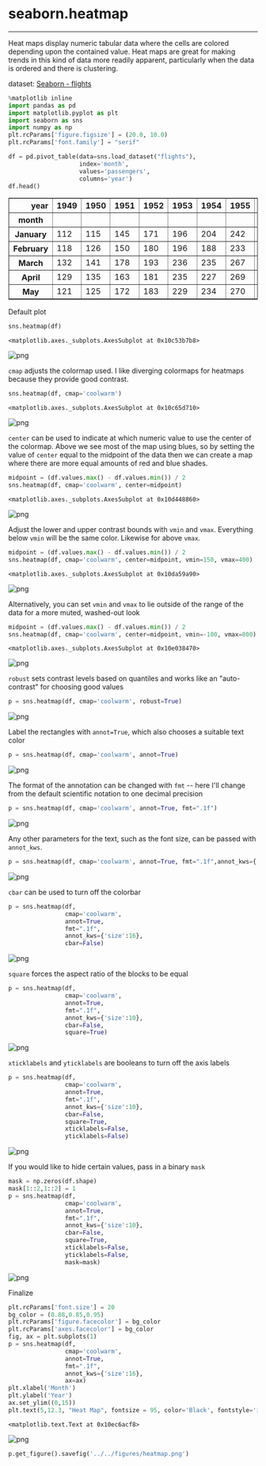
# seaborn.heatmap
---
Heat maps display numeric tabular data where the cells are colored depending upon the contained value. Heat maps are great for making trends in this kind of data more readily apparent, particularly when the data is ordered and there is clustering.

dataset: [Seaborn - flights](https://github.com/mwaskom/seaborn-data/blob/master/flights.csv)


```python
%matplotlib inline
import pandas as pd
import matplotlib.pyplot as plt
import seaborn as sns
import numpy as np
plt.rcParams['figure.figsize'] = (20.0, 10.0)
plt.rcParams['font.family'] = "serif"


```


```python
df = pd.pivot_table(data=sns.load_dataset("flights"),
                    index='month',
                    values='passengers',
                    columns='year')
df.head()
```




<div>
<style>
    .dataframe thead tr:only-child th {
        text-align: right;
    }

    .dataframe thead th {
        text-align: left;
    }

    .dataframe tbody tr th {
        vertical-align: top;
    }
</style>
<table border="1" class="dataframe">
  <thead>
    <tr style="text-align: right;">
      <th>year</th>
      <th>1949</th>
      <th>1950</th>
      <th>1951</th>
      <th>1952</th>
      <th>1953</th>
      <th>1954</th>
      <th>1955</th>
      <th>1956</th>
      <th>1957</th>
      <th>1958</th>
      <th>1959</th>
      <th>1960</th>
    </tr>
    <tr>
      <th>month</th>
      <th></th>
      <th></th>
      <th></th>
      <th></th>
      <th></th>
      <th></th>
      <th></th>
      <th></th>
      <th></th>
      <th></th>
      <th></th>
      <th></th>
    </tr>
  </thead>
  <tbody>
    <tr>
      <th>January</th>
      <td>112</td>
      <td>115</td>
      <td>145</td>
      <td>171</td>
      <td>196</td>
      <td>204</td>
      <td>242</td>
      <td>284</td>
      <td>315</td>
      <td>340</td>
      <td>360</td>
      <td>417</td>
    </tr>
    <tr>
      <th>February</th>
      <td>118</td>
      <td>126</td>
      <td>150</td>
      <td>180</td>
      <td>196</td>
      <td>188</td>
      <td>233</td>
      <td>277</td>
      <td>301</td>
      <td>318</td>
      <td>342</td>
      <td>391</td>
    </tr>
    <tr>
      <th>March</th>
      <td>132</td>
      <td>141</td>
      <td>178</td>
      <td>193</td>
      <td>236</td>
      <td>235</td>
      <td>267</td>
      <td>317</td>
      <td>356</td>
      <td>362</td>
      <td>406</td>
      <td>419</td>
    </tr>
    <tr>
      <th>April</th>
      <td>129</td>
      <td>135</td>
      <td>163</td>
      <td>181</td>
      <td>235</td>
      <td>227</td>
      <td>269</td>
      <td>313</td>
      <td>348</td>
      <td>348</td>
      <td>396</td>
      <td>461</td>
    </tr>
    <tr>
      <th>May</th>
      <td>121</td>
      <td>125</td>
      <td>172</td>
      <td>183</td>
      <td>229</td>
      <td>234</td>
      <td>270</td>
      <td>318</td>
      <td>355</td>
      <td>363</td>
      <td>420</td>
      <td>472</td>
    </tr>
  </tbody>
</table>
</div>



Default plot


```python
sns.heatmap(df)
```




    <matplotlib.axes._subplots.AxesSubplot at 0x10c53b7b8>




![png](output_4_1.png)


`cmap` adjusts the colormap used. I like diverging colormaps for heatmaps because they provide good contrast.


```python
sns.heatmap(df, cmap='coolwarm')
```




    <matplotlib.axes._subplots.AxesSubplot at 0x10c65d710>




![png](output_6_1.png)


`center` can be used to indicate at which numeric value to use the center of the colormap. Above we see most of the map using blues, so by setting the value of `center` equal to the midpoint of the data then we can create a map where there are more equal amounts of red and blue shades.


```python
midpoint = (df.values.max() - df.values.min()) / 2
sns.heatmap(df, cmap='coolwarm', center=midpoint)
```




    <matplotlib.axes._subplots.AxesSubplot at 0x10d448860>




![png](output_8_1.png)


Adjust the lower and upper contrast bounds with `vmin` and `vmax`. Everything below `vmin` will be the same color. Likewise for above `vmax`.


```python
midpoint = (df.values.max() - df.values.min()) / 2
sns.heatmap(df, cmap='coolwarm', center=midpoint, vmin=150, vmax=400)
```




    <matplotlib.axes._subplots.AxesSubplot at 0x10da59a90>




![png](output_10_1.png)

Alternatively, you can set `vmin` and `vmax` to lie outside of the range of the data for a more muted, washed-out look

```python
midpoint = (df.values.max() - df.values.min()) / 2
sns.heatmap(df, cmap='coolwarm', center=midpoint, vmin=-100, vmax=800)
```




    <matplotlib.axes._subplots.AxesSubplot at 0x10e038470>




![png](output_12_1.png)


`robust` sets contrast levels based on quantiles and works like an "auto-contrast" for choosing good values


```python
p = sns.heatmap(df, cmap='coolwarm', robust=True)
```


![png](output_14_0.png)


Label the rectangles with `annot=True`, which also chooses a suitable text color


```python
p = sns.heatmap(df, cmap='coolwarm', annot=True)
```


![png](output_16_0.png)


The format of the annotation can be changed with `fmt`  -- here I'll change from the default scientific notation to one decimal precision


```python
p = sns.heatmap(df, cmap='coolwarm', annot=True, fmt=".1f")
```


![png](output_18_0.png)


Any other parameters for the text, such as the font size, can be passed with `annot_kws`. 


```python
p = sns.heatmap(df, cmap='coolwarm', annot=True, fmt=".1f",annot_kws={'size':16})
```


![png](output_20_0.png)


`cbar` can be used to turn off the colorbar


```python
p = sns.heatmap(df,
                cmap='coolwarm',
                annot=True,
                fmt=".1f",
                annot_kws={'size':16},
                cbar=False)
```


![png](output_22_0.png)


`square` forces the aspect ratio of the blocks to be equal


```python
p = sns.heatmap(df,
                cmap='coolwarm',
                annot=True,
                fmt=".1f",
                annot_kws={'size':10},
                cbar=False,
                square=True)
```


![png](output_24_0.png)


`xticklabels` and `yticklabels` are booleans to turn off the axis labels


```python
p = sns.heatmap(df,
                cmap='coolwarm',
                annot=True,
                fmt=".1f",
                annot_kws={'size':10},
                cbar=False,
                square=True,
                xticklabels=False,
                yticklabels=False)
```


![png](output_26_0.png)


If you would like to hide certain values, pass in a binary `mask`


```python
mask = np.zeros(df.shape)
mask[1::2,1::2] = 1
p = sns.heatmap(df,
                cmap='coolwarm',
                annot=True,
                fmt=".1f",
                annot_kws={'size':10},
                cbar=False,
                square=True,
                xticklabels=False,
                yticklabels=False,
                mask=mask)
```


![png](output_28_0.png)


Finalize


```python
plt.rcParams['font.size'] = 20
bg_color = (0.88,0.85,0.95)
plt.rcParams['figure.facecolor'] = bg_color
plt.rcParams['axes.facecolor'] = bg_color
fig, ax = plt.subplots(1)
p = sns.heatmap(df,
                cmap='coolwarm',
                annot=True,
                fmt=".1f",
                annot_kws={'size':16},
                ax=ax)
plt.xlabel('Month')
plt.ylabel('Year')
ax.set_ylim((0,15))
plt.text(5,12.3, "Heat Map", fontsize = 95, color='Black', fontstyle='italic')
```




    <matplotlib.text.Text at 0x10ec6acf8>




![png](output_30_1.png)



```python
p.get_figure().savefig('../../figures/heatmap.png')
```
